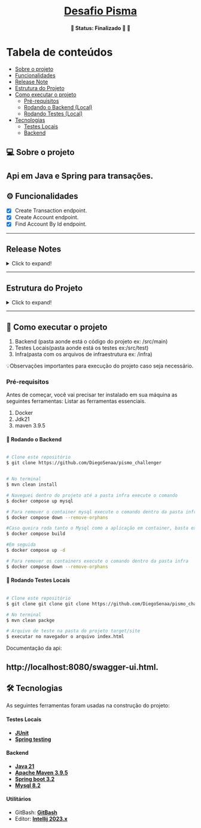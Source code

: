 <h1 align="center">
      <a href="#" alt="site do ecoleta"> Desafio Pisma </a>
</h1>
<h4 align="center">
	🚧   Status: Finalizado 🚀 🚧
</h4>

Tabela de conteúdos 
=================
<!--ts-->
   * [Sobre o projeto](#-sobre-o-projeto)
   * [Funcionalidades](#-funcionalidades)
   * [Release Note](#-release-notes)
   * [Estrutura do Projeto](#-estrutura-do-projeto)
   * [Como executar o projeto](#-como-executar-o-projeto)
     * [Pré-requisitos](#pré-requisitos)
     * [Rodando o Backend (Local)](#user-content--rodando-o-backend)
     * [Rodando Testes  (Local)](#user-content--rodando-testes-locais)
   * [Tecnologias](#-tecnologias)
     * [Testes Locais](#user-content-testes-locais)
     * [Backend](#user-content-backend)
<!--te-->


## 💻 Sobre o projeto

Api em Java e Spring para transações.
---

## ⚙️ Funcionalidades


  - [x] Create Transaction endpoint.
  - [x] Create Account endpoint.
  - [X] Find Account By Id endpoint.

---

## Release Notes
<details>
  <summary>Click to expand!</summary>
  1. APP V1<br>
</details>

---

## Estrutura do Projeto

<details>
  <summary>Click to expand!</summary>
1  ./infra = Arquivos de cfg (SQL/Compose file)<br>
2  ./src/main/java = Java files<br>	
     *   ../domain = estruturas de dados, DTO | Entitys | Strategy's<br>
     *   ../infrastructure = configuração/Plugins, mapper | configuration | commun <br>	
     *   ../repository = comunicação com db , mapper | configuration | commun <br>
     *   ../resources = controllers rest, v1 <br>
     *   ../service = classes de negocio e suas interfaces <br>	


</details>

---

## 🚀 Como executar o projeto

1. Backend (pasta aonde está o código do projeto ex: /src/main) 
2. Testes Locais(pasta aonde está os testes ex:/src/test)
3. Infra(pasta com os arquivos de infraestrutura ex: /infra)

💡Observações importantes para execução do projeto caso seja necessário.

### Pré-requisitos

Antes de começar, você vai precisar ter instalado em sua máquina as seguintes ferramentas:
Listar as ferramentas essenciais. 

1. Docker
2. Jdk21
3. maven 3.9.5

#### 🎲 Rodando o Backend

```bash

# Clone este repositório
$ git clone https://github.com/DiegoSenaa/pismo_challenger


# No terminal
$ mvn clean install

# Naveguei dentro do projeto até a pasta infra execute o comando
$ docker compose up mysql

# Para remover o container mysql execute o comando dentro da pasta infra
$ docker compose down --remove-orphans

#Caso queira roda tanto o Mysql como a aplicação em container, basta executar dentro da pasta infra
$ docker compose build

#Em seguida
$ docker compose up -d

# Para remover os containers execute o comando dentro da pasta infra
$ docker compose down --remove-orphans

```
#### 🧭 Rodando Testes Locais

```bash

# Clone este repositório
$ git clone git clone git clone https://github.com/DiegoSenaa/pismo_challenger

# No terminal
$ mvn clean packge

# Arquivo de teste na pasta do projeto target/site
$ executar no navegador o arquivo index.html

```

Documentação da api: 

http://localhost:8080/swagger-ui.html.
---

## 🛠 Tecnologias

As seguintes ferramentas foram usadas na construção do projeto:

#### **Testes Locais** 

-   **[JUnit](https://junit.org/junit5/)**
-   **[Spring testing](https://docs.spring.io/spring-framework/docs/current/reference/html/testing.html)**


#### **Backend**

-   **[Java 21](https://kotlinlang.org/)**
-   **[Apache Maven 3.9.5](https://maven.apache.org/)**
-   **[Spring boot 3.2](https://spring.io/projects/spring-boot)**
-   **[Mysql 8.2](https://dev.mysql.com/)**

#### **Utilitários**

-   GitBash:  **[GitBash](https://git-scm.com/about)**
-   Editor: **[Intellij 2023.x](https://www.jetbrains.com/pt-br/idea/)**
